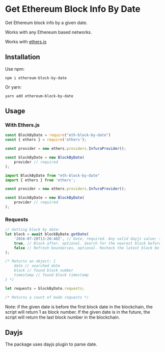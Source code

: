 # Get Ethereum Block Info By Date

Get Ethereum block info by a given date.

Works with any Ethereum based networks.

Works with [ethers.js](https://docs.ethers.io/)

## Installation

Use npm:

```
npm i ethereum-block-by-date
```

Or yarn:

```
yarn add ethereum-block-by-date
```

## Usage

### With Ethers.js

```javascript
const BlockByDate = require("eth-block-by-date")
const { ethers } = require('ethers');

const provider = new ethers.providers.InfuraProvider();

const blockByDate = new BlockByDate(
    provider // required
);
```

```typescript
import BlockByDate from "eth-block-by-date"
import { ethers } from 'ethers';

const provider = new ethers.providers.InfuraProvider();

const blockByDate = new BlockByDate(
    provider // required
);
```

### Requests

```typescript
// Getting block by date:
let block = await blockByDate.getDate(
    '2016-07-20T13:20:40Z', // Date, required. Any valid dayjs value: string, Date() object, dayjs() object.
    true, // Block after, optional. Search for the nearest block before or after the given date. By default true.
    false // Refresh boundaries, optional. Recheck the latest block before request. By default false.
);

/* Returns an object: {
    date // searched date
    block // found block number
    timestamp // found block timestamp
} */

let requests = blockByDate.requests;

/* Returns a count of made requests */
```

Note: if the given date is before the first block date in the blockchain, the script will return 1 as block number. If the given date is in the future, the script will return the last block number in the blockchain.

## Dayjs

The package uses dayjs plugin to parse date.